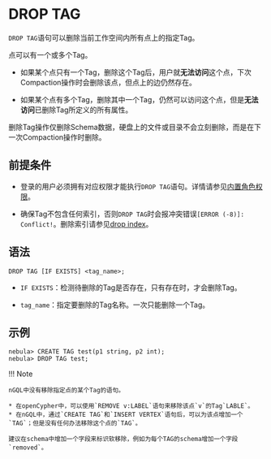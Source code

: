 # DROP TAG

`DROP TAG`语句可以删除当前工作空间内所有点上的指定Tag。

点可以有一个或多个Tag。

- 如果某个点只有一个Tag，删除这个Tag后，用户就**无法访问**这个点，下次Compaction操作时会删除该点，但点上的边仍然存在。

- 如果某个点有多个Tag，删除其中一个Tag，仍然可以访问这个点，但是**无法访问**已删除Tag所定义的所有属性。

删除Tag操作仅删除Schema数据，硬盘上的文件或目录不会立刻删除，而是在下一次Compaction操作时删除。

## 前提条件

- 登录的用户必须拥有对应权限才能执行`DROP TAG`语句。详情请参见[内置角色权限](../../7.data-security/1.authentication/3.role-list.md)。

- 确保Tag不包含任何索引，否则`DROP TAG`时会报冲突错误`[ERROR (-8)]: Conflict!`。删除索引请参见[drop index](../14.native-index-statements/6.drop-native-index.md)。

## 语法

```ngql
DROP TAG [IF EXISTS] <tag_name>;
```

- `IF EXISTS`：检测待删除的Tag是否存在，只有存在时，才会删除Tag。

- `tag_name`：指定要删除的Tag名称。一次只能删除一个Tag。

## 示例

```ngql
nebula> CREATE TAG test(p1 string, p2 int);
nebula> DROP TAG test;
```

!!! Note

    nGQL中没有移除指定点的某个Tag的语句。

    * 在openCypher中，可以使用`REMOVE v:LABEL`语句来移除该点`v`的Tag`LABLE`。
    * 在nGQL中，通过`CREATE TAG`和`INSERT VERTEX`语句后，可以为该点增加一个`TAG`；但是没有任何办法移除这个点的`TAG`。
    
    建议在schema中增加一个字段来标识软移除，例如为每个TAG的schema增加一个字段`removed`。
